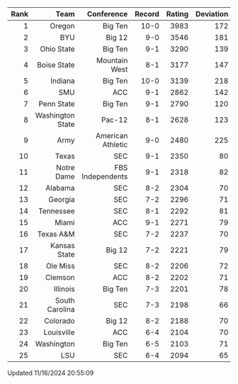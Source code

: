 | Rank  | Team                 | Conference           | Record   | Rating | Deviation |
| ---:  | ---:                 | ---:                 | ---:     | ---:   | ---:      |
| 1     | Oregon               | Big Ten              | 10-0     | 3983   | 172       |
| 2     | BYU                  | Big 12               | 9-0      | 3546   | 181       |
| 3     | Ohio State           | Big Ten              | 9-1      | 3290   | 139       |
| 4     | Boise State          | Mountain West        | 8-1      | 3177   | 147       |
| 5     | Indiana              | Big Ten              | 10-0     | 3139   | 218       |
| 6     | SMU                  | ACC                  | 9-1      | 2862   | 142       |
| 7     | Penn State           | Big Ten              | 9-1      | 2790   | 120       |
| 8     | Washington State     | Pac-12               | 8-1      | 2628   | 123       |
| 9     | Army                 | American Athletic    | 9-0      | 2480   | 225       |
| 10    | Texas                | SEC                  | 9-1      | 2350   | 80        |
| 11    | Notre Dame           | FBS Independents     | 9-1      | 2318   | 82        |
| 12    | Alabama              | SEC                  | 8-2      | 2304   | 70        |
| 13    | Georgia              | SEC                  | 7-2      | 2296   | 71        |
| 14    | Tennessee            | SEC                  | 8-1      | 2292   | 81        |
| 15    | Miami                | ACC                  | 9-1      | 2271   | 79        |
| 16    | Texas A&M            | SEC                  | 7-2      | 2237   | 70        |
| 17    | Kansas State         | Big 12               | 7-2      | 2221   | 79        |
| 18    | Ole Miss             | SEC                  | 8-2      | 2206   | 72        |
| 19    | Clemson              | ACC                  | 8-2      | 2202   | 71        |
| 20    | Illinois             | Big Ten              | 7-3      | 2201   | 78        |
| 21    | South Carolina       | SEC                  | 7-3      | 2198   | 66        |
| 22    | Colorado             | Big 12               | 8-2      | 2188   | 70        |
| 23    | Louisville           | ACC                  | 6-4      | 2104   | 70        |
| 24    | Washington           | Big Ten              | 6-5      | 2103   | 71        |
| 25    | LSU                  | SEC                  | 6-4      | 2094   | 65        |

Updated 11/16/2024 20:55:09
